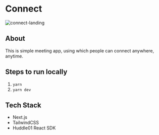 # Connect

![connect-landing](https://user-images.githubusercontent.com/76112446/234482807-f6507382-19a9-4645-a65e-25fdb702304f.gif)

## About
This is simple meeting app, using which people can connect anywhere, anytime.

## Steps to run locally
1. ```yarn```
2. ```yarn dev```

## Tech Stack
- Next.js
- TailwindCSS
- Huddle01 React SDK
